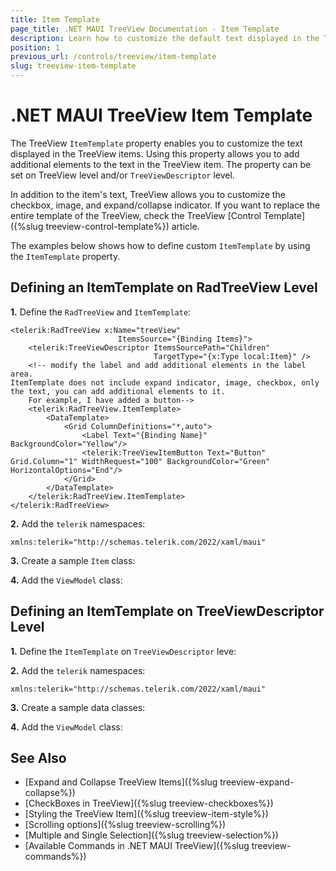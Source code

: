 ```yaml
---
title: Item Template
page_title: .NET MAUI TreeView Documentation - Item Template
description: Learn how to customize the default text displayed in the Telerik .NET MAUI TreeView control by using the item template. 
position: 1
previous_url: /controls/treeview/item-template
slug: treeview-item-template
---
```


# .NET MAUI TreeView Item Template

The TreeView `ItemTemplate` property enables you to customize the text displayed in the TreeView items. Using this property allows you to add additional elements to the text in the TreeView item. The property can be set on TreeView level and/or `TreeViewDescriptor` level.

In addition to the item's text, TreeView allows you to customize the checkbox, image, and expand/collapse indicator. If you want to replace the entire template of the TreeView, check the TreeView [Control Template]({%slug treeview-control-template%}) article. 

The examples below shows how to define custom `ItemTemplate` by using the `ItemTemplate` property.

## Defining an ItemTemplate on RadTreeView Level 


**1.** Define the `RadTreeView` and `ItemTemplate`:

```XAML
<telerik:RadTreeView x:Name="treeView" 
                        ItemsSource="{Binding Items}">
    <telerik:TreeViewDescriptor ItemsSourcePath="Children"
                                TargetType="{x:Type local:Item}" />
    <!-- modify the label and add additional elements in the label area.
ItemTemplate does not include expand indicator, image, checkbox, only the text, you can add additional elements to it.
    For example, I have added a button-->
    <telerik:RadTreeView.ItemTemplate>
        <DataTemplate>
            <Grid ColumnDefinitions="*,auto">
                <Label Text="{Binding Name}" BackgroundColor="Yellow"/>
                <telerik:TreeViewItemButton Text="Button" Grid.Column="1" WidthRequest="100" BackgroundColor="Green" HorizontalOptions="End"/>
            </Grid>
        </DataTemplate>
    </telerik:RadTreeView.ItemTemplate>
</telerik:RadTreeView>
```

**2.** Add the `telerik` namespaces:

```XAML
xmlns:telerik="http://schemas.telerik.com/2022/xaml/maui"
```

**3.** Create a sample `Item` class:

<snippet id='treeview-getting-started-item' />

**4.** Add the `ViewModel` class:

<snippet id='treeview-getting-started-viewmodel' />

## Defining an ItemTemplate on TreeViewDescriptor Level 

**1.** Define the `ItemTemplate` on `TreeViewDescriptor` leve:

<snippet id='treeview-itemtemplate' />

**2.** Add the `telerik` namespaces:

```XAML
xmlns:telerik="http://schemas.telerik.com/2022/xaml/maui"
```

**3.** Create a sample data classes:

<snippet id='treeview-country-model' />
<snippet id='treeview-city-model' />
<snippet id='treeview-location-model' />

**4.** Add the `ViewModel` class:

<snippet id='treeview-location-viewmodel' />

## See Also

* [Expand and Collapse TreeView Items]({%slug treeview-expand-collapse%})
* [CheckBoxes in TreeView]({%slug treeview-checkboxes%})
* [Styling the TreeView Item]({%slug treeview-item-style%})
* [Scrolling options]({%slug treeview-scrolling%})
* [Multiple and Single Selection]({%slug treeview-selection%})
* [Available Commands in .NET MAUI TreeView]({%slug treeview-commands%})
